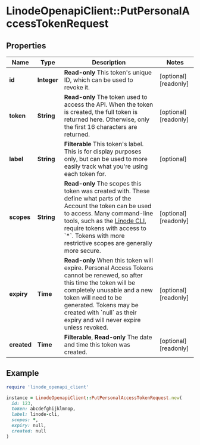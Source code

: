 # LinodeOpenapiClient::PutPersonalAccessTokenRequest

## Properties

| Name | Type | Description | Notes |
| ---- | ---- | ----------- | ----- |
| **id** | **Integer** | __Read-only__ This token&#39;s unique ID, which can be used to revoke it. | [optional][readonly] |
| **token** | **String** | __Read-only__ The token used to access the API.  When the token is created, the full token is returned here.  Otherwise, only the first 16 characters are returned. | [optional][readonly] |
| **label** | **String** | __Filterable__ This token&#39;s label.  This is for display purposes only, but can be used to more easily track what you&#39;re using each token for. | [optional] |
| **scopes** | **String** | __Read-only__ The scopes this token was created with. These define what parts of the Account the token can be used to access. Many command-line tools, such as the [Linode CLI](https://github.com/linode/linode-cli), require tokens with access to &#x60;*&#x60;. Tokens with more restrictive scopes are generally more secure. | [optional][readonly] |
| **expiry** | **Time** | __Read-only__ When this token will expire.  Personal Access Tokens cannot be renewed, so after this time the token will be completely unusable and a new token will need to be generated.  Tokens may be created with &#x60;null&#x60; as their expiry and will never expire unless revoked. | [optional][readonly] |
| **created** | **Time** | __Filterable__, __Read-only__ The date and time this token was created. | [optional][readonly] |

## Example

```ruby
require 'linode_openapi_client'

instance = LinodeOpenapiClient::PutPersonalAccessTokenRequest.new(
  id: 123,
  token: abcdefghijklmnop,
  label: linode-cli,
  scopes: *,
  expiry: null,
  created: null
)
```

